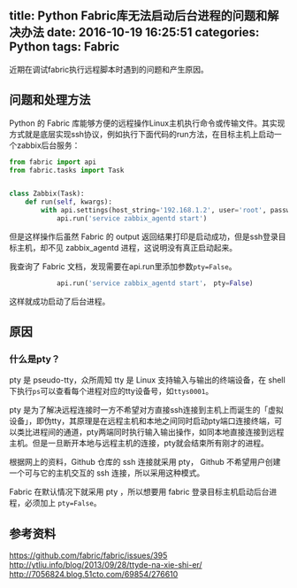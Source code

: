 title: Python Fabric库无法启动后台进程的问题和解决办法
date: 2016-10-19 16:25:51
categories: Python
tags: Fabric
---

近期在调试fabric执行远程脚本时遇到的问题和产生原因。

<!--more-->

## 问题和处理方法

Python 的 Fabric 库能够方便的远程操作Linux主机执行命令或传输文件。其实现方式就是底层实现ssh协议，例如执行下面代码的run方法，在目标主机上启动一个zabbix后台服务：

```python
from fabric import api
from fabric.tasks import Task


class Zabbix(Task):
    def run(self, kwargs):
        with api.settings(host_string='192.168.1.2', user='root', password='123456'):
            api.run('service zabbix_agentd start')
```

但是这样操作后虽然 Fabric 的 output 返回结果打印是启动成功，但是ssh登录目标主机，却不见 zabbix_agentd 进程，这说明没有真正启动起来。

我查询了 Fabric 文档，发现需要在api.run里添加参数`pty=False`。

```python
            api.run('service zabbix_agentd start'， pty=False)
```

这样就成功启动了后台进程。

## 原因

### 什么是pty？

pty 是 pseudo-tty，众所周知 tty 是 Linux 支持输入与输出的终端设备，在 shell 下执行`ps`可以查看每个进程对应的tty设备号，如`ttys0001`。

pty 是为了解决远程连接时一方不希望对方直接ssh连接到主机上而诞生的「虚拟设备」，即伪tty，其原理是在远程主机和本地之间同时启动pty端口连接终端，可以类比进程间的通道，pty两端同时执行输入输出操作，如同本地直接连接到远程主机。但是一旦断开本地与远程主机的连接，pty就会结束所有刚才的进程。

根据网上的资料，Github 仓库的 ssh 连接就采用 pty， Github 不希望用户创建一个可与它的主机交互的 ssh 连接，所以采用这种模式。

Fabric 在默认情况下就采用 pty ，所以想要用 fabric 登录目标主机启动后台进程，必须加上 `pty=False`。

## 参考资料

<https://github.com/fabric/fabric/issues/395>
<http://ytliu.info/blog/2013/09/28/ttyde-na-xie-shi-er/>
<http://7056824.blog.51cto.com/69854/276610>



